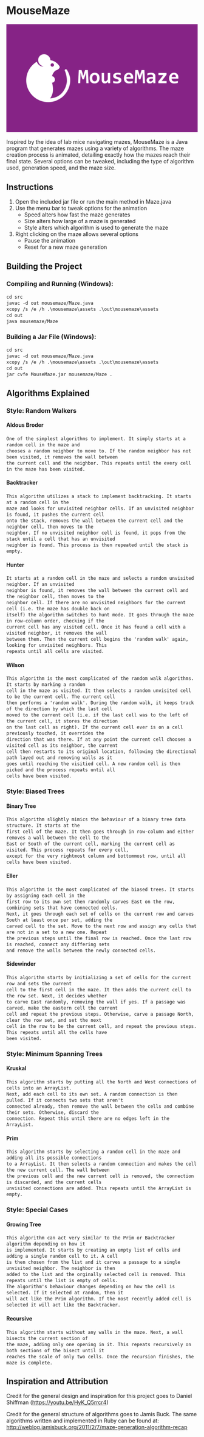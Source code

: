 # MouseMaze

![Mouse Maze](./MouseMaze%20Header.png "Mouse Maze")

Inspired by the idea of lab mice navigating mazes, MouseMaze is a Java program that generates mazes using a variety of algorithms. The maze creation process is animated, detailing exactly how the mazes reach their final state. Several options can be tweaked, including the type of algorithm used, generation speed, and the maze size.

## Instructions

1. Open the included jar file or run the main method in Maze.java
2. Use the menu bar to tweak options for the animation
   - Speed alters how fast the maze generates
   - Size alters how large of a maze is generated
   - Style alters which algorithm is used to generate the maze
3. Right clicking on the maze allows several options
   - Pause the animation
   - Reset for a new maze generation

## Building the Project

### Compiling and Running (Windows):

```
cd src
javac -d out mousemaze/Maze.java
xcopy /s /e /h .\mousemaze\assets .\out\mousemaze\assets
cd out
java mousemaze/Maze
```

### Building a Jar File (Windows):

```
cd src
javac -d out mousemaze/Maze.java
xcopy /s /e /h .\mousemaze\assets .\out\mousemaze\assets
cd out
jar cvfe MouseMaze.jar mousemaze/Maze .
```

## Algorithms Explained

### Style: Random Walkers

#### Aldous Broder

    One of the simplest algorithms to implement. It simply starts at a random cell in the maze and
    chooses a random neighbor to move to. If the random neighbor has not been visited, it removes the wall between
    the current cell and the neighbor. This repeats until the every cell in the maze has been visited.

#### Backtracker

    This algorithm utilizes a stack to implement backtracking. It starts at a random cell in the
    maze and looks for unvisited neighbor cells. If an unvisited neighbor is found, it pushes the current cell
    onto the stack, removes the wall between the current cell and the neighbor cell, then moves to the
    neighbor. If no unvisited neighbor cell is found, it pops from the stack until a cell that has an unvisited
    neighbor is found. This process is then repeated until the stack is empty.

#### Hunter

    It starts at a random cell in the maze and selects a random unvisited neighbor. If an unvisited
    neighbor is found, it removes the wall between the current cell and the neighbor cell, then moves to the
    neighbor cell. If there are no unvisited neighbors for the current cell (i.e. the maze has double back on
    itself) the algorithm switches to hunt mode. It goes through the maze in row-column order, checking if the
    current cell has any visited cell. Once it has found a cell with a visited neighbor, it removes the wall
    between them. Then the current cell begins the 'random walk' again, looking for unvisited neighbors. This
    repeats until all cells are visited.

#### Wilson

    This algorithm is the most complicated of the random walk algorithms. It starts by marking a random
    cell in the maze as visited. It then selects a random unvisited cell to be the current cell. The current cell
    then performs a 'random walk'. During the random walk, it keeps track of the direction by which the last cell
    moved to the current cell (i.e. if the last cell was to the left of the current cell, it stores the direction
    on the last cell as right). If the current cell ever is on a cell previously touched, it overrides the
    direction that was there. If at any point the current cell chooses a visited cell as its neighbor, the current
    cell then restarts to its original location, following the directional path layed out and removing walls as it
    goes until reaching the visitied cell. A new random cell is then picked and the process repeats until all
    cells have been visited.

### Style: Biased Trees

#### Binary Tree

    This algorithm slightly mimics the behaviour of a binary tree data structure. It starts at the
    first cell of the maze. It then goes through in row-column and either removes a wall between the cell to the
    East or South of the current cell, marking the current cell as visited. This process repeats for every cell,
    except for the very rightmost column and bottommost row, until all cells have been visited.

#### Eller
    This algorithm is the most complicated of the biased trees. It starts by assigning each cell in the
    first row to its own set then randomly carves East on the row, combining sets that have connected cells.
    Next, it goes through each set of cells on the current row and carves South at least once per set, adding the
    carved cell to the set. Move to the next row and assign any cells that are not in a set to a new one. Repeat
    the previous steps until the final row is reached. Once the last row is reached, connect any differing sets
    and remove the walls between the newly connected cells.

#### Sidewinder 
    This algorithm starts by initializing a set of cells for the current row and sets the current
    cell to the first cell in the maze. It then adds the current cell to the row set. Next, it decides whether
    to carve East randomly, removing the wall if yes. If a passage was carved, make the eastern cell the current
    cell and repeat the previous steps. Otherwise, carve a passage North, clear the row set, and set the next
    cell in the row to be the current cell, and repeat the previous steps. This repeats until all the cells have
    been visited.

### Style: Minimum Spanning Trees

#### Kruskal 
    This algorithm starts by putting all the North and West connections of cells into an ArrayList.
    Next, add each cell to its own set. A random connection is then pulled. If it connects two sets that aren't
    connected already, then remove the wall between the cells and combine their sets. Otherwise, discard the
    connection. Repeat this until there are no edges left in the ArrayList.

#### Prim 
    This algorithm starts by selecting a random cell in the maze and adding all its possible connections
    to a ArrayList. It then selects a random connection and makes the cell the new current cell. The wall between
    the previous cell and the new current cell is removed, the connection is discarded, and the current cells
    unvisited connections are added. This repeats until the ArrayList is empty.

### Style: Special Cases

#### Growing Tree 
    This algorithm can act very similar to the Prim or Backtracker algorithm depending on how it
    is implemented. It starts by creating an empty list of cells and adding a single random cell to it. A cell
    is then chosen from the list and it carves a passage to a single unvisited neighbor. The neighbor is then
    added to the list and the orginally selected cell is removed. This repeats until the list is empty of cells.
    The algorithm's behaviour changes depending on how the cell is selected. If it selected at random, then it
    will act like the Prim algorithm. If the most recently added cell is selected it will act like the Backtracker.

#### Recursive 
    This algorithm starts without any walls in the maze. Next, a wall bisects the current section of
    the maze, adding only one opening in it. This repeats recursively on both sections of the bisect until it
    reaches the scale of only two cells. Once the recursion finishes, the maze is complete.

## Inspiration and Attribution

Credit for the general design and inspiration for this project goes to Daniel Shiffman (https://youtu.be/HyK_Q5rrcr4)

Credit for the general structure of algorithms goes to Jamis Buck.
The same algorithms written and implemented in Ruby can be found at: http://weblog.jamisbuck.org/2011/2/7/maze-generation-algorithm-recap

